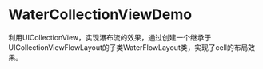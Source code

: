 # WaterCollectionViewDemo
利用UICollectionView，实现瀑布流的效果，通过创建一个继承于UICollectionViewFlowLayout的子类WaterFlowLayout类，实现了cell的布局效果。
